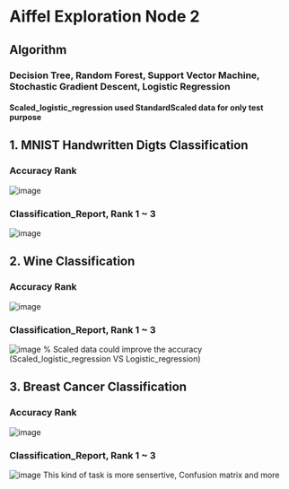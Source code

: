 # Aiffel Exploration Node 2

## Algorithm
### Decision Tree, Random Forest, Support Vector Machine, Stochastic Gradient Descent, Logistic Regression
#### Scaled_logistic_regression used StandardScaled data for only test purpose


## 1. MNIST Handwritten Digts Classification  

### Accuracy Rank

![image](https://user-images.githubusercontent.com/53106649/148381305-5f380a72-b36c-4dd9-9306-f11bbcfdc63d.png)  
  
### Classification_Report, Rank 1 ~ 3

![image](https://user-images.githubusercontent.com/53106649/148381418-eff6156b-ac69-40ed-b784-c7b51b8bc921.png)


## 2. Wine Classification

### Accuracy Rank

![image](https://user-images.githubusercontent.com/53106649/148381853-4fbf87a5-608e-4067-85f3-ea4a74cb3654.png)

### Classification_Report, Rank 1 ~ 3

![image](https://user-images.githubusercontent.com/53106649/148382007-553ce796-8c3e-4932-ae87-1cabcb37394c.png)
% Scaled data could improve the accuracy  (Scaled_logistic_regression VS Logistic_regression)

## 3. Breast Cancer Classification
  
### Accuracy Rank  

![image](https://user-images.githubusercontent.com/53106649/148382448-eeef8440-b414-4961-8b77-13eda634e6cb.png)  
  
### Classification_Report, Rank 1 ~ 3  

![image](https://user-images.githubusercontent.com/53106649/148382577-75e0eec8-9165-47a5-8fbc-844a8c1fe3c6.png)
This kind of task is more sensertive, Confusion matrix and more 

